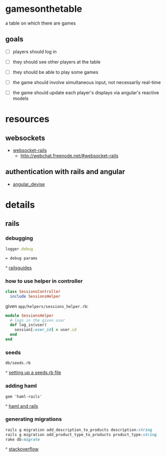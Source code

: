 # gamesonthetable
a table on which there are games

## goals
 - [ ] players should log in
 - [ ] they should see other players at the table
 - [ ] they should be able to play some games
 - [ ] the game should involve simultaneous input, not necessarily real-time
 - [ ] the game should update each player's displays via angular's reactive models


# resources
## websockets
- [websocket-rails](https://github.com/websocket-rails/websocket-rails)
    - http://webchat.freenode.net/#websocket-rails

## authentication with rails and angular
- [angular_devise](https://github.com/cloudspace/angular_devise)

# details
## rails
### debugging
```ruby
logger.debug
```

```haml
= debug params
```

^ [railsguides](http://guides.rubyonrails.org/debugging_rails_applications.html)

### how to use helper in controller
```ruby
class SessionsController
  include SessionsHelper
```
given `app/helpers/sessions_helper.rb`:
```ruby
module SessionsHelper
  # logs in the given user
  def log_in(user)
    session[:user_id] = user.id
  end
end
```

### seeds
`db/seeds.rb`

^ [setting up a seeds.rb file](http://www.xyzpub.com/en/ruby-on-rails/3.2/seed_rb.html)

### adding haml
`gem 'haml-rails'`

^ [haml and rails](http://railsapps.github.io/rails-haml.html)

### generating migrations
```ruby
rails g migration add_description_to_products description:string
rails g migration add_product_type_to_products product_type:string
rake db:migrate
```

^ [stackoverflow](http://stackoverflow.com/questions/15162055/rails-generate-migration#answer-20008381)

